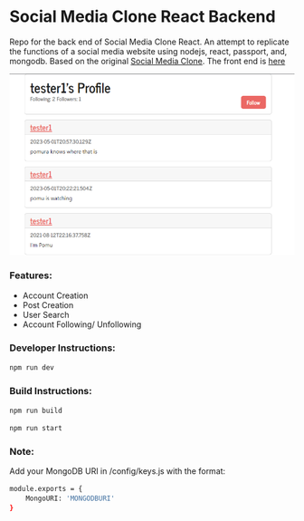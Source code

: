 # Social Media Clone React Backend

Repo for the back end of Social Media Clone React. An attempt to replicate the functions of a social media website using nodejs, react, passport, and, mongodb. Based on the original [Social Media Clone](https://github.com/JustSch/SocialMediaClone). The front end is [here](https://github.com/JustSch/social-media-clone-react-frontend)

![alt text](https://raw.githubusercontent.com/justsch/social-media-clone-react-backend/main/screenshots/screenshot.png)


### Features:
  - Account Creation
  - Post Creation
  - User Search
  - Account Following/ Unfollowing

### Developer Instructions:

```bash
npm run dev
```

### Build Instructions:

```bash
npm run build
```

```bash
npm run start
```

### Note:

Add your MongoDB URI in /config/keys.js with the format:

```bash
module.exports = {
    MongoURI: 'MONGODBURI'
}
```